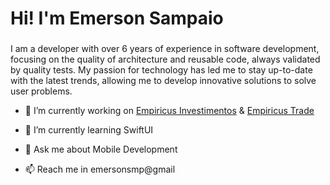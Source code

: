 # Hi! I'm Emerson Sampaio

### <p align="center">
I am a developer with over 6 years of experience in software development, focusing on the quality of architecture and reusable code, always validated by quality tests. My passion for technology has led me to stay up-to-date with the latest trends, allowing me to develop innovative solutions to solve user problems.</p>

- 🔭 I’m currently working on [Empiricus Investimentos](https://apps.apple.com/br/app/empiricus-investimentos/id1438455844) & [Empiricus Trade](https://apps.apple.com/br/app/empiricus-trade/id1540443043)

- 🌱 I’m currently learning SwiftUI
- 💬 Ask me about Mobile Development
- 📫 Reach me in emersonsmp@gmail
<!-- - 📄 Know about my experiences in my Resume -->
